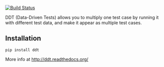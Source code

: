 [![Build Status](https://travis-ci.org/txels/ddt.png?branch=master)](https://travis-ci.org/bulkan/ddt)

DDT (Data-Driven Tests) allows you to multiply one test case
by running it with different test data, and make it appear as
multiple test cases.

Installation
------------

```pip install ddt```

More info at http://ddt.readthedocs.org/
